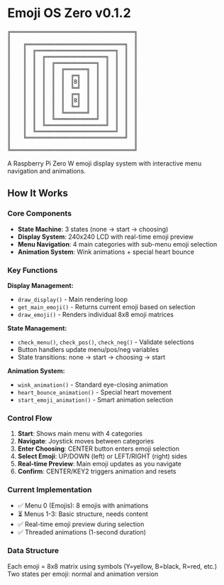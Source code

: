 # Emoji OS Zero v0.1.2

    ╔═══════════════════════════════════════╗
    ║                                       ║
    ║    ╔═══════════════════════════════╗  ║
    ║    ║  ╔═════════════════════════╗  ║  ║
    ║    ║  ║  ╔═══════════════════╗  ║  ║  ║
    ║    ║  ║  ║  ╔═════════════╗  ║  ║  ║  ║
    ║    ║  ║  ║  ║  ╔═══════╗  ║  ║  ║  ║  ║
    ║    ║  ║  ║  ║  ║  ╔═╗  ║  ║  ║  ║  ║  ║
    ║    ║  ║  ║  ║  ║  ║B║  ║  ║  ║  ║  ║  ║
    ║    ║  ║  ║  ║  ║  ╚═╝  ║  ║  ║  ║  ║  ║
    ║    ║  ║  ║  ║  ║  ╔═╗  ║  ║  ║  ║  ║  ║
    ║    ║  ║  ║  ║  ║  ║B║  ║  ║  ║  ║  ║  ║
    ║    ║  ║  ║  ║  ║  ╚═╝  ║  ║  ║  ║  ║  ║
    ║    ║  ║  ║  ║  ╚═══════╝  ║  ║  ║  ║  ║
    ║    ║  ║  ║  ╚═════════════╝  ║  ║  ║  ║
    ║    ║  ║  ╚═══════════════════╝  ║  ║  ║
    ║    ║  ╚═════════════════════════╝  ║  ║
    ║    ╚═══════════════════════════════╝  ║
    ║                                       ║
    ╚═══════════════════════════════════════╝

A Raspberry Pi Zero W emoji display system with interactive menu navigation and animations.

## How It Works

### Core Components

- **State Machine**: 3 states (none → start → choosing)
- **Display System**: 240x240 LCD with real-time emoji preview
- **Menu Navigation**: 4 main categories with sub-menu emoji selection
- **Animation System**: Wink animations + special heart bounce

### Key Functions

**Display Management:**

- `draw_display()` - Main rendering loop
- `get_main_emoji()` - Returns current emoji based on selection
- `draw_emoji()` - Renders individual 8x8 emoji matrices

**State Management:**

- `check_menu()`, `check_pos()`, `check_neg()` - Validate selections
- Button handlers update menu/pos/neg variables
- State transitions: none → start → choosing → start

**Animation System:**

- `wink_animation()` - Standard eye-closing animation
- `heart_bounce_animation()` - Special heart movement
- `start_emoji_animation()` - Smart animation selection

### Control Flow

1. **Start**: Shows main menu with 4 categories
2. **Navigate**: Joystick moves between categories
3. **Enter Choosing**: CENTER button enters emoji selection
4. **Select Emoji**: UP/DOWN (left) or LEFT/RIGHT (right) sides
5. **Real-time Preview**: Main emoji updates as you navigate
6. **Confirm**: CENTER/KEY2 triggers animation and resets

### Current Implementation

- ✅ Menu 0 (Emojis): 8 emojis with animations
- ⏳ Menus 1-3: Basic structure, needs content
- ✅ Real-time emoji preview during selection
- ✅ Threaded animations (1-second duration)

### Data Structure

Each emoji = 8x8 matrix using symbols (Y=yellow, B=black, R=red, etc.)
Two states per emoji: normal and animation version
